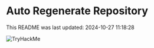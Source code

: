 # Auto Regenerate Repository

This README was last updated: 2024-10-27 11:18:28

 ![TryHackMe](https://tryhackme.com/badge/533634)
